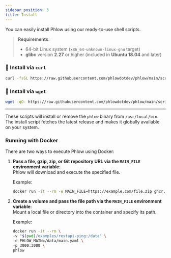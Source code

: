 ```yaml
---
sidebar_position: 3
title: Install
---
```

You can easily install Phlow using our ready-to-use shell scripts.

> **Requirements**:
> - 64-bit Linux system (`x86_64-unknown-linux-gnu` target)
> - **glibc** version **2.27** or higher (included in **Ubuntu 18.04** and later)

### 🔽 Install via `curl`

```bash
curl -fsSL https://raw.githubusercontent.com/phlowdotdev/phlow/main/scripts/install-phlow.sh | bash
```

### 🔽 Install via `wget`

```bash
wget -qO- https://raw.githubusercontent.com/phlowdotdev/phlow/main/scripts/install-phlow.sh | bash
```
---

These scripts will install or remove the `phlow` binary from `/usr/local/bin`. The install script fetches the latest release and makes it globally available on your system.

### Running with Docker

There are two ways to execute Phlow using Docker:

1. **Pass a file, gzip, zip, or Git repository URL via the `MAIN_FILE` environment variable**:  
    Phlow will download and execute the specified file.

    Example:
    ```bash
    docker run -it --rm -e MAIN_FILE=https://example.com/file.zip ghcr.io/phlowdotdev/phlow:latest
    ```

2. **Create a volume and pass the file path via the `MAIN_FILE` environment variable**:  
    Mount a local file or directory into the container and specify its path.

    Example:
    ```bash
    docker run -it --rm \
    -v "$(pwd)/examples/restapi-ping:/data" \
    -e PHLOW_MAIN=/data/main.yaml \
    -p 3000:3000 \
    phlow
    ```
